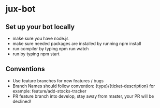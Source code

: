 # jux-bot

## Set up your bot locally

- make sure you have node.js
- make sure needed packages are installed by running npm install
- run compiler by typing npm run watch
- run by typing npm start

## Conventions

- Use feature branches for new features / bugs
- Branch Names should follow convention: {type}/{ticket-description} for example: feature/add-stocks-tracker
- PR feature branch into develop, stay away from master, your PR will be declined!
